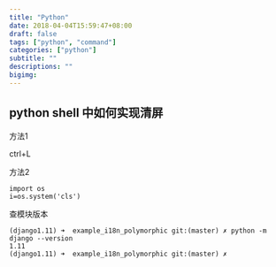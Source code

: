 ```yaml
---
title: "Python"
date: 2018-04-04T15:59:47+08:00
draft: false 
tags: ["python", "command"]
categories: ["python"]
subtitle: ""
descriptions: ""
bigimg:
---
```



## python shell 中如何实现清屏

方法1

ctrl+L

方法2

```
import os
i=os.system('cls')
```

查模块版本

```
(django1.11) ➜  example_i18n_polymorphic git:(master) ✗ python -m django --version
1.11
(django1.11) ➜  example_i18n_polymorphic git:(master) ✗
```

